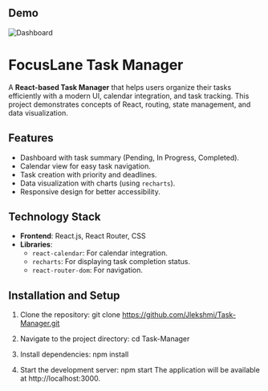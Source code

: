 ## Demo
![Dashboard](https://github.com/user-attachments/assets/b991eb6c-32da-4e32-b517-59ef133aaee2)
# FocusLane Task Manager

A **React-based Task Manager** that helps users organize their tasks efficiently with a modern UI, calendar integration, and task tracking. This project demonstrates concepts of React, routing, state management, and data visualization.

## Features
- Dashboard with task summary (Pending, In Progress, Completed).
- Calendar view for easy task navigation.
- Task creation with priority and deadlines.
- Data visualization with charts (using `recharts`).
- Responsive design for better accessibility.

## Technology Stack
- **Frontend**: React.js, React Router, CSS
- **Libraries**:
  - `react-calendar`: For calendar integration.
  - `recharts`: For displaying task completion status.
  - `react-router-dom`: For navigation.

## Installation and Setup
1. Clone the repository:
   git clone https://github.com/Jlekshmi/Task-Manager.git

2. Navigate to the project directory:
   cd Task-Manager
   
4. Install dependencies:
   npm install
   
6. Start the development server:
   npm start
The application will be available at http://localhost:3000.
